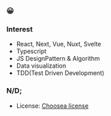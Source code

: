 ### :grinning:
### Interest
  * React, Next, Vue, Nuxt, Svelte
  * Typescript
  * JS DesignPattern & Algorithm
  * Data visualization
  * TDD(Test Driven Development)

### N/D;
  * License: [Choosea license](https://choosealicense.com/)